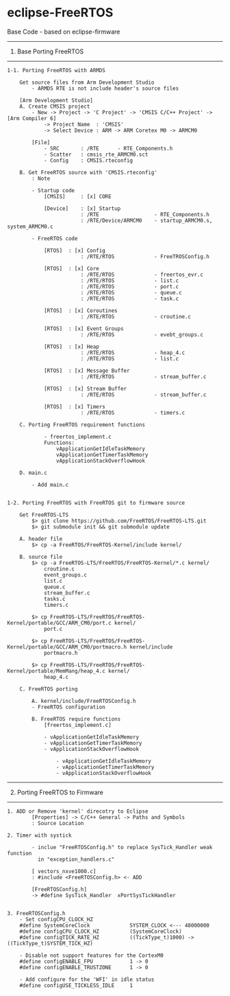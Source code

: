 # eclipse-FreeRTOS

Base Code
	- based on eclipse-firmware

--------------------------------------------------------------------------------
1. Base Porting FreeRTOS
--------------------------------------------------------------------------------

	1-1. Porting FreeRTOS with ARMDS

		Get source files from Arm Development Studio
			- ARMDS RTE is not include header's source files

		[Arm Development Studio]
		A. Create CMSIS project
			- New -> Project -> 'C Project' -> 'CMSIS C/C++ Project' -> [Arm Compiler 6] 
				-> Project Name  : 'CMSIS' 
				-> Select Device : ARM -> ARM Coretex M0 -> ARMCM0

			[File]
				- SRC		: /RTE		- RTE_Components.h
				- Scatter	: cmsis_rte_ARMCM0.sct
				- Config	: CMSIS.rteconfig	

		B. Get FreeRTOS source with 'CMSIS.rteconfig'
			: Note

			- Startup code
				[CMSIS]		: [x] CORE
							
				[Device]	: [x] Startup
							: /RTE					- RTE_Components.h
							: /RTE/Device/ARMCM0	- startup_ARMCM0.s, system_ARMCM0.c
								
			- FreeRTOS code

				[RTOS]	: [x] Config 
							: /RTE/RTOS				- FreeTROSConfig.h

				[RTOS]	: [x] Core 
							: /RTE/RTOS				- freertos_evr.c
							: /RTE/RTOS				- list.c
							: /RTE/RTOS				- port.c
							: /RTE/RTOS				- queue.c
							: /RTE/RTOS				- task.c

				[RTOS]	: [x] Coroutines 
							: /RTE/RTOS				- croutine.c

				[RTOS]	: [x] Event Groups 
							: /RTE/RTOS				- evebt_groups.c

				[RTOS]	: [x] Heap 
							: /RTE/RTOS				- heap_4.c
							: /RTE/RTOS				- list.c

				[RTOS]	: [x] Message Buffer 
							: /RTE/RTOS				- stream_buffer.c

				[RTOS]	: [x] Stream Buffer 
							: /RTE/RTOS				- stream_buffer.c

				[RTOS]	: [x] Timers
							: /RTE/RTOS				- timers.c
							
		C. Porting FreeRTOS requirement functions 

				- freertos_implement.c
				Functions:
					vApplicationGetIdleTaskMemory
					vApplicationGetTimerTaskMemory
					vApplicationStackOverflowHook

		D. main.c

			- Add main.c


	1-2. Porting FreeRTOS with FreeRTOS git to firmware source

		Get FreeRTOS-LTS
			$> git clone https://github.com/FreeRTOS/FreeRTOS-LTS.git
			$> git submodule init && git submodule update

		A. header file
			$> cp -a FreeRTOS/FreeRTOS-Kernel/include kernel/ 

		B. source file
			$> cp -a FreeRTOS-LTS/FreeRTOS/FreeRTOS-Kernel/*.c kernel/
				croutine.c
				event_groups.c
				list.c
				queue.c
				stream_buffer.c
				tasks.c
				timers.c

			$> cp FreeRTOS-LTS/FreeRTOS/FreeRTOS-Kernel/portable/GCC/ARM_CM0/port.c kernel/
				port.c

			$> cp FreeRTOS-LTS/FreeRTOS/FreeRTOS-Kernel/portable/GCC/ARM_CM0/portmacro.h kernel/include
				portmacro.h

			$> cp FreeRTOS-LTS/FreeRTOS/FreeRTOS-Kernel/portable/MemMang/heap_4.c kernel/
				heap_4.c

		C. FreeRTOS porting	

			A. kernel/include/FreeRTOSConfig.h
			- FreeRTOS configuration

			B. FreeRTOS require functions
				[freertos_implement.c]

				- vApplicationGetIdleTaskMemory
				- vApplicationGetTimerTaskMemory
				- vApplicationStackOverflowHook

					- vApplicationGetIdleTaskMemory
					- vApplicationGetTimerTaskMemory
					- vApplicationStackOverflowHook

--------------------------------------------------------------------------------
2. Porting FreeRTOS to Firmware
--------------------------------------------------------------------------------
	1. ADD or Remove 'kernel' direcotry to Eclipse
			[Properties] -> C/C++ General -> Paths and Symbols
			: Source Location
		
	2. Timer with systick

			- inclue "FreeRTOSConfig.h" to replace SysTick_Handler weak function
			  in "exception_handlers.c"

			[ vectors_nxve1000.c]
			: #include <FreeRTOSConfig.h> <- ADD

			[FreeRTOSConfig.h]
			-> #define SysTick_Handler	xPortSysTickHandler


	3. FreeRTOSConfig.h
		- Set configCPU_CLOCK_HZ
		#define	SystemCoreClock				SYSTEM_CLOCK <--- 48000000
		#define configCPU_CLOCK_HZ         	(SystemCoreClock)
		#define configTICK_RATE_HZ          ((TickType_t)1000) -> ((TickType_t)SYSTEM_TICK_HZ)

		- Disable not support features for the CortexM0 
		#define configENABLE_FPU           	1 -> 0
		#define configENABLE_TRUSTZONE     	1 -> 0

		- Add configure for the 'WFI' in idle status
		#define configUSE_TICKLESS_IDLE   	1
